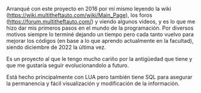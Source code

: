 Arranqué con este proyecto en 2016 por mí mismo leyendo la wiki (https://wiki.multitheftauto.com/wiki/Main_Page), los foros (https://forum.multitheftauto.com/) y viendo algunos videos, y es lo que me hizo dar mis primeros pasos en el mundo de la programación. Por diversos motivos siempre lo terminé dejando un tiempo pero cada tanto vuelvo para mejorar los códigos (en base a lo que aprendo actualmente en la facultad), siendo diciembre de 2022 la última vez. 

Es un proyecto al que le tengo mucho cariño por la antigüedad que tiene y que me gustaría seguir evolucionandolo a futuro.

Está hecho principalmente con LUA pero también tiene SQL para asegurar la permanencia y fácil visualización y modificación de la información.
